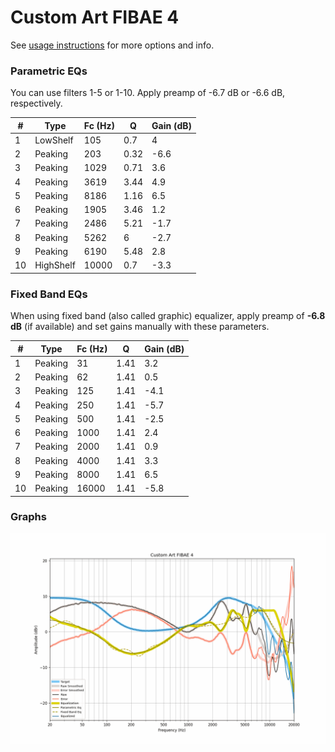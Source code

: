 # Custom Art FIBAE 4
See [usage instructions](https://github.com/jaakkopasanen/AutoEq#usage) for more options and info.

### Parametric EQs
You can use filters 1-5 or 1-10. Apply preamp of -6.7 dB or -6.6 dB, respectively.

|   # | Type      |   Fc (Hz) |    Q |   Gain (dB) |
|-----|-----------|-----------|------|-------------|
|   1 | LowShelf  |       105 | 0.7  |         4   |
|   2 | Peaking   |       203 | 0.32 |        -6.6 |
|   3 | Peaking   |      1029 | 0.71 |         3.6 |
|   4 | Peaking   |      3619 | 3.44 |         4.9 |
|   5 | Peaking   |      8186 | 1.16 |         6.5 |
|   6 | Peaking   |      1905 | 3.46 |         1.2 |
|   7 | Peaking   |      2486 | 5.21 |        -1.7 |
|   8 | Peaking   |      5262 | 6    |        -2.7 |
|   9 | Peaking   |      6190 | 5.48 |         2.8 |
|  10 | HighShelf |     10000 | 0.7  |        -3.3 |

### Fixed Band EQs
When using fixed band (also called graphic) equalizer, apply preamp of **-6.8 dB** (if available) and set gains manually with these parameters.

|   # | Type    |   Fc (Hz) |    Q |   Gain (dB) |
|-----|---------|-----------|------|-------------|
|   1 | Peaking |        31 | 1.41 |         3.2 |
|   2 | Peaking |        62 | 1.41 |         0.5 |
|   3 | Peaking |       125 | 1.41 |        -4.1 |
|   4 | Peaking |       250 | 1.41 |        -5.7 |
|   5 | Peaking |       500 | 1.41 |        -2.5 |
|   6 | Peaking |      1000 | 1.41 |         2.4 |
|   7 | Peaking |      2000 | 1.41 |         0.9 |
|   8 | Peaking |      4000 | 1.41 |         3.3 |
|   9 | Peaking |      8000 | 1.41 |         6.5 |
|  10 | Peaking |     16000 | 1.41 |        -5.8 |

### Graphs
![](./Custom%20Art%20FIBAE%204.png)
